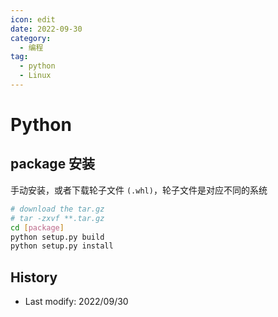 ```yaml
---
icon: edit
date: 2022-09-30
category:
  - 编程
tag:
  - python
  - Linux
---
```


# Python

## package 安装

手动安装，或者下载轮子文件 `(.whl)`，轮子文件是对应不同的系统
```bash
# download the tar.gz
# tar -zxvf **.tar.gz
cd [package]
python setup.py build
python setup.py install
```

## History

- Last modify: 2022/09/30
